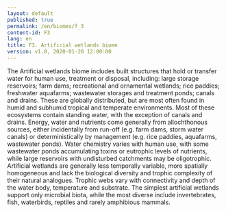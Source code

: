 ```yaml
---
layout: default
published: true
permalink: /en/biomes/f_3
content-id: F3
lang: en
title: F3. Artificial wetlands biome
version: v1.0, 2020-01-20 12:00:00
---
```


The Artificial wetlands biome includes built structures that hold or transfer water for human use, treatment or disposal, including: large storage reservoirs; farm dams; recreational and ornamental wetlands; rice paddies; freshwater aquafarms; wastewater storages and treatment ponds; canals and drains. These are globally distributed, but are most often found in humid and subhumid tropical and temperate environments. Most of these ecosystems contain standing water, with the exception of canals and drains. Energy, water and nutrients come generally from allochthonous sources, either incidentally from run-off (e.g. farm dams, storm water canals) or deterministically by management (e.g. rice paddies, aquafarms, wastewater ponds). Water chemistry varies with human use, with some wastewater ponds accumulating toxins or eutrophic levels of nutrients, while large reservoirs with undisturbed catchments may be oligotrophic. Artificial wetlands are generally less temporally variable, more spatially homogeneous and lack the biological diversity and trophic complexity of their natural analogues. Trophic webs vary with connectivity and depth of the water body, temperature and substrate. The simplest artificial wetlands support only microbial biota, while the most diverse include invertebrates, fish, waterbirds, reptiles and rarely amphibious mammals. 
